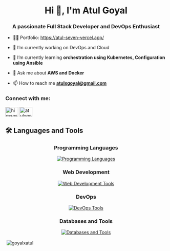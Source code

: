 <h1 align="center">Hi 👋, I'm Atul Goyal</h1>
<h3 align="center">A passionate Full Stack Developer and DevOps Enthusiast </h3>

- 👨‍💻 Portfolio: https://atul-seven-vercel.app/

- 🔭 I’m currently working on DevOps and Cloud 

- 🌱 I’m currently learning **orchestration using Kubernetes, Configuration using Ansible**

- 💬 Ask me about **AWS and Docker**

- 📫 How to reach me **atulxgoyal@gmail.com**

<h3 align="left">Connect with me:</h3>
<p align="left">
<a href="https://linkedin.com/in/atulxgoyal" target="blank"><img align="center" src="https://raw.githubusercontent.com/rahuldkjain/github-profile-readme-generator/master/src/images/icons/Social/linked-in-alt.svg" alt="himanshuchopade" height="30" width="40" /></a>
<a href="https://instagram.com/atulxgoyal" target="blank"><img align="center" src="https://raw.githubusercontent.com/rahuldkjain/github-profile-readme-generator/master/src/images/icons/Social/instagram.svg" alt="atulxgoyal" height="30" width="40" /></a>
</p>

## 🛠️ Languages and Tools

<h3 align="center">Programming Languages</h3>
<div align="center">
  <a href="#">
    <img src="https://skillicons.dev/icons?i=c,cpp,java,python" alt="Programming Languages">
  </a>
</div>

<h3 align="center">Web Development</h3>
<div align="center">
  <a href="#">
    <img src="https://skillicons.dev/icons?i=html,css,js,react,tailwind,express,nodejs,figma" alt="Web Development Tools">
  </a>
</div>

<h3 align="center">DevOps</h3>
<div align="center">
  <a href="#">
    <img src="https://skillicons.dev/icons?i=git,github,bash,linux,docker,aws,kubernetes,ansible,terraform,bitbucket" alt="DevOps Tools">
  </a>
</div>

<h3 align="center">Databases and Tools</h3>
<div align="center">
  <a href="#">
    <img src="https://skillicons.dev/icons?i=mysql,mongodb" alt="Databases and Tools">
  </a>
</div>



<p>&nbsp;<img align="center" src="https://github-readme-stats.vercel.app/api?username=goyalxatul&show_icons=true&locale=en" alt="goyalxatul" /></p>
